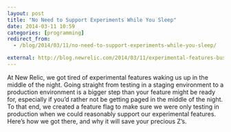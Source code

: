 ```yaml
---
layout: post
title: "No Need to Support Experiments While You Sleep"
date: 2014-03-11 10:59
categories: [programming]
redirect_from:
  - /blog/2014/03/11/no-need-to-support-experiments-while-you-sleep/

external: http://blog.newrelic.com/2014/03/11/experimental-features-business-hours/
---
```


At New Relic, we got tired of experimental features waking us up in the middle of the night. Going straight from testing in a staging environment to a production environment is a bigger step than your feature might be ready for, especially if you’d rather not be getting paged in the middle of the night. To that end, we created a feature flag to make sure we were only testing in production when we could reasonably support our experimental features. Here’s how we got there, and why it will save your precious Z’s.